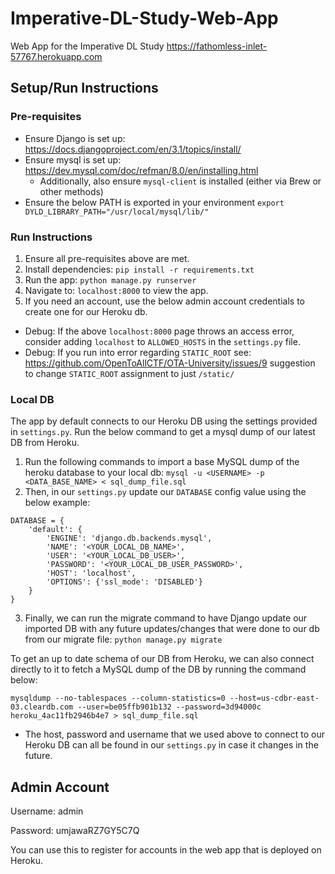 # Imperative-DL-Study-Web-App

Web App for the Imperative DL Study
https://fathomless-inlet-57767.herokuapp.com

## Setup/Run Instructions
### Pre-requisites
- Ensure Django is set up: https://docs.djangoproject.com/en/3.1/topics/install/
- Ensure mysql is set up: https://dev.mysql.com/doc/refman/8.0/en/installing.html
    - Additionally, also ensure `mysql-client` is installed (either via Brew or other methods)
- Ensure the below PATH is exported in your environment `export DYLD_LIBRARY_PATH="/usr/local/mysql/lib/"`

### Run Instructions
1) Ensure all pre-requisites above are met.
2) Install dependencies: `pip install -r requirements.txt`
3) Run the app: `python manage.py runserver`
4) Navigate to: `localhost:8000` to view the app.
5) If you need an account, use the below admin account credentials to create one for our Heroku db.

- Debug: If the above `localhost:8000` page throws an access error, consider adding `localhost` to `ALLOWED_HOSTS` in the `settings.py` file.
- Debug: If you run into error regarding `STATIC_ROOT` see: https://github.com/OpenToAllCTF/OTA-University/issues/9 suggestion to change `STATIC_ROOT` assignment to just `/static/`

### Local DB
The app by default connects to our Heroku DB using the settings provided in `settings.py`. Run the below command to get a mysql dump of our latest DB from Heroku.

1) Run the following commands to import a base MySQL dump of the heroku database to your local db: `mysql -u <USERNAME> -p <DATA_BASE_NAME> < sql_dump_file.sql`
2) Then, in our `settings.py` update our `DATABASE` config value using the below example:
```aidl
DATABASE = {
    'default': {
        'ENGINE': 'django.db.backends.mysql',
        'NAME': '<YOUR_LOCAL_DB_NAME>',
        'USER': '<YOUR_LOCAL_DB_USER>',
        'PASSWORD': '<YOUR_LOCAL_DB_USER_PASSWORD>',
        'HOST': 'localhost',
        'OPTIONS': {'ssl_mode': 'DISABLED'}
    }
}
```
3) Finally, we can run the migrate command to have Django update our imported DB with any future updates/changes that were done to our db from our migrate file: `python manage.py migrate`

To get an up to date schema of our DB from Heroku, we can also connect directly to it to fetch a MySQL dump of the DB by running the command below:

`mysqldump --no-tablespaces --column-statistics=0 --host=us-cdbr-east-03.cleardb.com --user=be05ffb901b132 --password=3d94000c heroku_4ac11fb2946b4e7 > sql_dump_file.sql`


- The host, password and username that we used above to connect to our Heroku DB can all be found in our `settings.py` in case it changes in the future.


## Admin Account

Username: admin

Password: umjawaRZ7GY5C7Q

You can use this to register for accounts in the web app that is deployed on Heroku.
